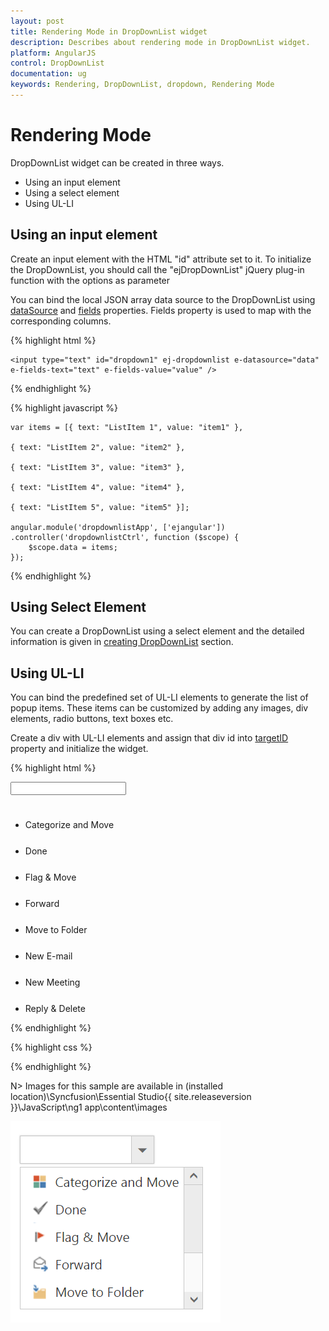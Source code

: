 ```yaml
---
layout: post
title: Rendering Mode in DropDownList widget
description: Describes about rendering mode in DropDownList widget.
platform: AngularJS
control: DropDownList
documentation: ug
keywords: Rendering, DropDownList, dropdown, Rendering Mode
---
```


# Rendering Mode

DropDownList widget can be created in three ways.

*  Using an input element 
*  Using a select element 
*  Using UL-LI 

## Using an input element

Create an input element with the HTML "id" attribute set to it. To initialize the DropDownList, you should call the "ejDropDownList" jQuery plug-in function with the options as parameter

You can bind the local JSON array data source to the DropDownList using [dataSource](http://help.syncfusion.com/api/js/ejdropdownlist#members:datasource) and [fields](http://help.syncfusion.com/api/js/ejdropdownlist#members:fields) properties. Fields property is used to map with the corresponding columns.

{% highlight html %}

    <input type="text" id="dropdown1" ej-dropdownlist e-datasource="data" e-fields-text="text" e-fields-value="value" />

{% endhighlight %}


{% highlight javascript %}
		
	var items = [{ text: "ListItem 1", value: "item1" },

	{ text: "ListItem 2", value: "item2" },

	{ text: "ListItem 3", value: "item3" },

	{ text: "ListItem 4", value: "item4" },

	{ text: "ListItem 5", value: "item5" }];

	angular.module('dropdownlistApp', ['ejangular'])
	.controller('dropdownlistCtrl', function ($scope) {
		$scope.data = items;
	});

{% endhighlight %}

## Using Select Element

You can create a DropDownList using a select element and the detailed information is given in [creating DropDownList](getting-started#creating-dropdownlist-in-angular-js) section.

## Using UL-LI

You can bind the predefined set of UL-LI elements to generate the list of popup items. These items can be customized by adding any images, div elements, radio buttons, text boxes etc.

Create a div with UL-LI elements and assign that div id into [targetID](http://helpjs.syncfusion.com/api/js/ejdropdownlist#members:targetid ) property and initialize the widget.

{% highlight html %}

<div class="control">
        <input type="text" id="dropdown1" ej-dropdownlist e-targetid="mailtoolslist" e-width="400" />
        <div id="mailtoolslist">
            <ul>
                <li><div class="mailtools categorize"></div>Categorize and Move</li>
                <li><div class="mailtools done"></div>Done</li>
                <li><div class="mailtools flag"></div>Flag & Move</li>
                <li><div class="mailtools forward"></div>Forward</li>
                <li><div class="mailtools movetofolder"></div>Move to Folder</li>
                <li><div class="mailtools newmail"></div>New E-mail</li>
                <li><div class="mailtools meeting"></div>New Meeting</li>
                <li><div class="mailtools reply"></div>Reply & Delete</li>
            </ul>
        </div>
</div>
	
{% endhighlight %}

{% highlight css %}
    	 
<style>
    .mailtools {
        	display: block;
        	background-image: url('iconsapps.png');
            height: 25px;
            width: 25px;
            background-position: center center;
            background-repeat: no-repeat;
        }
		.mailtools.done {
			background-position: 0 0;
		}

		.mailtools.movetofolder {
			background-position: 0 -22px;
		}

		.mailtools.categorize {
			background-position: 0 -46px;
		}

		.mailtools.flag {
			background-position: 0 -70px;
		}

		.mailtools.forward {
			background-position: 0 -94px;
		}

		.mailtools.newmail {
			background-position: 0 -116px;
		}

		.mailtools.reply {
			background-position: 0 -140px;
		}

		.mailtools.meeting {
			background-position: 0 -164px;
		}
    </style>

{% endhighlight %}

N> Images for this sample are available in (installed location)\Syncfusion\Essential Studio\{{ site.releaseversion }}\JavaScript\ng1 app\content\images<br/>
	
	
![](RenderingMode_images/RenderingMode_img1.png)